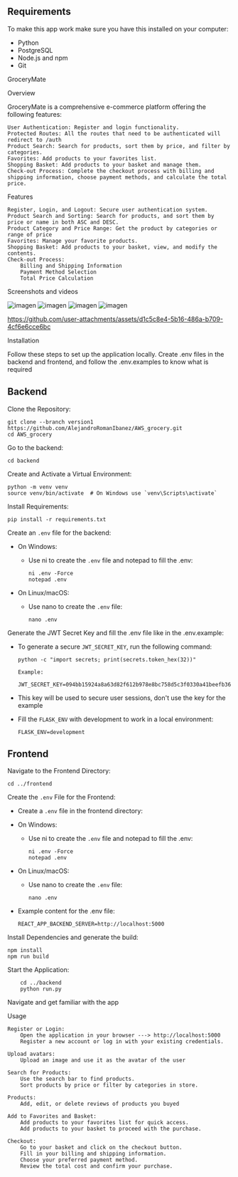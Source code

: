 ## Requirements
To make this app work make sure you have this installed on your computer:
- Python
- PostgreSQL
- Node.js and npm
- Git

GroceryMate


Overview

GroceryMate is a comprehensive e-commerce platform offering the following features:

    User Authentication: Register and login functionality.
    Protected Routes: All the routes that need to be authenticated will redirect to /auth
    Product Search: Search for products, sort them by price, and filter by categories.
    Favorites: Add products to your favorites list.
    Shopping Basket: Add products to your basket and manage them.
    Check-out Process: Complete the checkout process with billing and shipping information, choose payment methods, and calculate the total price.

Features

    Register, Login, and Logout: Secure user authentication system.
    Product Search and Sorting: Search for products, and sort them by price or name in both ASC and DESC.
    Product Category and Price Range: Get the product by categories or range of price
    Favorites: Manage your favorite products.
    Shopping Basket: Add products to your basket, view, and modify the contents.
    Check-out Process:
        Billing and Shipping Information
        Payment Method Selection
        Total Price Calculation

Screenshots and videos


![imagen](https://github.com/user-attachments/assets/ea039195-67a2-4bf2-9613-2ee1e666231a)
![imagen](https://github.com/user-attachments/assets/a87e5c50-5a9e-45b8-ad16-2dbff41acd00)
![imagen](https://github.com/user-attachments/assets/589aae62-67ef-4496-bd3b-772cd32ca386)
![imagen](https://github.com/user-attachments/assets/2772b85e-81f7-446a-9296-4fdc2b652cb7)

https://github.com/user-attachments/assets/d1c5c8e4-5b16-486a-b709-4cf6e6cce6bc




Installation

Follow these steps to set up the application locally.
Create .env files in the backend and frontend, and follow the .env.examples to know what is required

## Backend

Clone the Repository:

    git clone --branch version1 https://github.com/AlejandroRomanIbanez/AWS_grocery.git
    cd AWS_grocery

Go to the backend:

    cd backend

Create and Activate a Virtual Environment:


    python -m venv venv
    source venv/bin/activate  # On Windows use `venv\Scripts\activate`

Install Requirements:

    pip install -r requirements.txt

Create an `.env` file for the backend:

- On Windows:

  - Use ni to create the `.env` file and notepad to fill the .env:

        ni .env -Force
        notepad .env

- On Linux/macOS:

  - Use nano to create the `.env` file:

        nano .env

Generate the JWT Secret Key and fill the .env file like in the .env.example:
- To generate a secure `JWT_SECRET_KEY`, run the following command:

      python -c "import secrets; print(secrets.token_hex(32))"

      Example:
        JWT_SECRET_KEY=094bb15924a8a63d82f612b978e8bc758d5c3f0330a41beefb36f45b587411d4
- This key will be used to secure user sessions, don't use the key for the example

- Fill the `FLASK_ENV` with development to work in a local environment:
      
      FLASK_ENV=development


## Frontend

Navigate to the Frontend Directory:

    cd ../frontend

Create the `.env` File for the Frontend:

- Create a `.env` file in the frontend directory:
- On Windows:
  - Use ni to create the `.env` file and notepad to fill the .env:

        ni .env -Force
        notepad .env

- On Linux/macOS:

  - Use nano to create the `.env` file:

        nano .env

- Example content for the .env file:
  
      REACT_APP_BACKEND_SERVER=http://localhost:5000

Install Dependencies and generate the build:
    
    npm install
    npm run build


Start the Application:
    
        cd ../backend
        python run.py

Navigate and get familiar with the app

Usage

    Register or Login:
        Open the application in your browser ---> http://localhost:5000
        Register a new account or log in with your existing credentials.

    Upload avatars:
        Upload an image and use it as the avatar of the user

    Search for Products:
        Use the search bar to find products.
        Sort products by price or filter by categories in store.

    Products:
        Add, edit, or delete reviews of products you buyed

    Add to Favorites and Basket:
        Add products to your favorites list for quick access.
        Add products to your basket to proceed with the purchase.

    Checkout:
        Go to your basket and click on the checkout button.
        Fill in your billing and shipping information.
        Choose your preferred payment method.
        Review the total cost and confirm your purchase.

